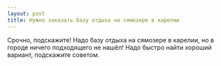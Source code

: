 ```yaml
---
layout: post 
title: Нужно заказать базу отдыха на сямозере в карелии 
--- 
```

Срочно, подскажите! Надо базу отдыха на сямозере в карелии, но в городе ничего подходящего не нашёл! Надо быстро найти хороший вариант, подскажите советом.